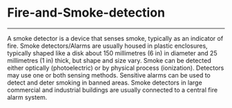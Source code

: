 # Fire-and-Smoke-detection
--------------------------------------------------------------
A smoke detector is a device that senses smoke, typically as an indicator of fire. Smoke detectors/Alarms are usually housed in plastic enclosures, typically shaped like a disk about 150 millimetres (6 in) in diameter and 25 millimetres (1 in) thick, but shape and size vary.
Smoke can be detected either optically (photoelectric) or by physical process (ionization). 
Detectors may use one or both sensing methods. Sensitive alarms can be used to detect and deter smoking in banned areas. 
Smoke detectors in large commercial and industrial buildings are usually connected to a central fire alarm system.
